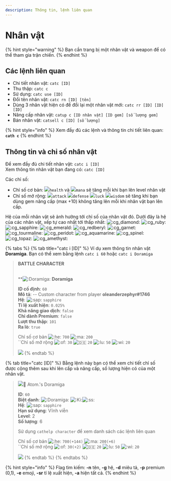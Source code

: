 ```yaml
---
description: Thông tin, lệnh liên quan
---
```


# Nhân vật

{% hint style="warning" %}
Bạn cần trang bị một nhân vật và weapon để có thể tham gia trận chiến.
{% endhint %}

## Các lệnh liên quan

* Chi tiết nhân vật: `catc [ID]`
* Thu thập: `catc c`
* Sử dụng: `catc use [ID]`
* Đổi tên nhân vật: `catc rn [ID] [tên]`
* Dùng 3 nhân vật hiện có để đổi lại một nhân vật mới: `catc rr [ID] [ID] [ID]`
* Nâng cấp nhân vật: `catup c [ID nhân vật] [ID gem] [số lượng gem]`
* Bán nhân vật: `catsell c [ID] [số lượng]`

{% hint style="info" %}
Xem đầy đủ các lệnh và thông tin chi tiết liên quan: **`cath c`**
{% endhint %}

## Thông tin và chỉ số nhân vật

Để xem đầy đủ chi tiết nhân vật: `catc i [ID]`\
Xem thông tin nhân vật bạn đang có: `catc [ID]`

Các chỉ số:

* Chỉ số cơ bản: ![](https://cdn.discordapp.com/emojis/689390995426902085.png?v=1&size=20)`health` và ![](https://cdn.discordapp.com/emojis/689390782590877728.png?v=1&size=20)`mana` sẽ tăng mỗi khi bạn lên level nhân vật
* Chỉ số mở rộng: ![](https://cdn.discordapp.com/emojis/689391538601852959.png?v=1&size=20)`attack` ![](https://cdn.discordapp.com/emojis/693700331216830474.png?v=1&size=20)`defense` ![](https://cdn.discordapp.com/emojis/689391282350588106.png?v=1&size=20)`luck` ![](https://cdn.discordapp.com/emojis/689391102100635728.png?v=1&size=20)`wisdom` sẽ tăng khi bạn dùng gem nâng cấp (max +10) không tăng lên mỗi khi nhân vật bạn lên cấp.

Hệ của mỗi nhân vật sẽ ảnh hưởng tới chỉ số của nhân vật đó. Dưới đây là hệ của các nhân vật, xếp tự cao nhất tới thấp nhất: ![:cg\_diamond:](https://cdn.discordapp.com/emojis/738724431463186464.png?v=1&size=20) ![:cg\_ruby:](https://cdn.discordapp.com/emojis/738777573953241118.png?v=1&size=20) ![:cg\_sapphire:](https://cdn.discordapp.com/emojis/738921428048674928.png?v=1&size=20) ![:cg\_emerald:](https://cdn.discordapp.com/emojis/739040196170874890.png?v=1&size=20) ![:cg\_redberyl:](https://cdn.discordapp.com/emojis/739043518126882906.png?v=1&size=20) ![:cg\_garnet:](https://cdn.discordapp.com/emojis/738778672198189166.png?v=1&size=20) ![:cg\_tourmaline:](https://cdn.discordapp.com/emojis/739036103683604612.png?v=1&size=20) ![:cg\_peridot:](https://cdn.discordapp.com/emojis/739028508579332127.png?v=1&size=20) ![:cg\_aquamarine:](https://cdn.discordapp.com/emojis/739041316608147540.png?v=1&size=20) ![:cg\_spinel:](https://cdn.discordapp.com/emojis/738724431395946577.png?v=1&size=20) ![:cg\_topaz:](https://cdn.discordapp.com/emojis/738661520388522054.png?v=1&size=20) ![:cg\_amethyst:](https://cdn.discordapp.com/emojis/738333917710516317.png?v=1&size=20)

{% tabs %}
{% tab title="catc i [ID]" %}
Ví dụ xem thông tin nhân vật **Doramiga**. Bạn có thể xem bằng lệnh `catc i 60` hoặc `catc i Doramiga`


> **BATTLE CHARACTER**
> 
>  \
> **![:Doramiga:](https://cdn.discordapp.com/emojis/805656824601903124.webp?size=40\&quality=lossless) **Doramiga**
>
> **ID cố định**: `60` \
> **Mô tả**: -- Custom character from player **oleanderzephyr#1746** \
> **Hệ**: ![:sap:](https://cdn.discordapp.com/emojis/738921428048674928.webp?size=40\&quality=lossless) `sapphire` \
> **Tỉ lệ xuất hiện**: `0.025%` \
> **Khả năng giao dịch**: `false` \
> **Chỉ dành Premium**: `false` \
> **Lượt thu thập**: `101` \
> **Ra lò**: `true`
>
> Chỉ số cơ bản ![:he:](https://cdn.discordapp.com/emojis/689390995426902085.webp?size=40\&quality=lossless) `700` ![:ma:](https://cdn.discordapp.com/emojis/689390782590877728.webp?size=40\&quality=lossless) `200`\
> ``Chỉ số mở rộng ![:of:](https://cdn.discordapp.com/emojis/689391538601852959.webp?size=40\&quality=lossless) `30` ![:de:](https://cdn.discordapp.com/emojis/693700331216830474.webp?size=40\&quality=lossless) `20` ![:lu:](https://cdn.discordapp.com/emojis/689391282350588106.webp?size=40\&quality=lossless) `50` ![:wi:](https://cdn.discordapp.com/emojis/689391102100635728.webp?size=40\&quality=lossless) `20`
>
> ![](https://images-ext-1.discordapp.net/external/-dpb4cUlXoyQ96lVkylvsR8zzj7\_UbMYHgpNxQMpWhw/https/media.discordapp.net/attachments/656198632298774528/805651584897384498/c10.png?width=180\&height=240)
{% endtab %}

{% tab title="catc [ID]" %}
Bằng lệnh này bạn có thể xem chi tiết chỉ số được cộng thêm sau khi lên cấp và nâng cấp, số lượng hiện có của một nhân vật.



> ![](https://images-ext-1.discordapp.net/external/dOmjULqxxQnfUUQgJ3To3N3hGwhSebifv8q86SVLE48/https/cdn.discordapp.com/avatars/423327141921423361/764e55505d8c943253ab32e87a96734a.webp)👾 Atom.'s Doramiga
>
> **ID**: `60` \
> **Biệt danh**: ![:Doramiga:](https://cdn.discordapp.com/emojis/805656824601903124.webp?size=40\&quality=lossless) ![:Ki:](https://cdn.discordapp.com/emojis/815836431481438218.gif?size=40\&quality=lossless)![:ss:](https://cdn.discordapp.com/emojis/815836496124182539.gif?size=40\&quality=lossless) \
> **Hệ**: ![:sap:](https://cdn.discordapp.com/emojis/738921428048674928.webp?size=40\&quality=lossless) `sapphire` \
> **Hạn sử dụng**: Vĩnh viễn \
> **Level**: 2 \
> **Số lượng**: 6&#x20;
>
> Sử dụng `cathelp character` để xem danh sách các lệnh liên quan
>
> Chỉ số cơ bản ![:he:](https://cdn.discordapp.com/emojis/689390995426902085.webp?size=40\&quality=lossless) `700(+144)` ![:ma:](https://cdn.discordapp.com/emojis/689390782590877728.webp?size=40\&quality=lossless) `200(+6)`\
> ``Chỉ số mở rộng ![:of:](https://cdn.discordapp.com/emojis/689391538601852959.webp?size=40\&quality=lossless) `30(+2)` ![:de:](https://cdn.discordapp.com/emojis/693700331216830474.webp?size=40\&quality=lossless) `20` ![:lu:](https://cdn.discordapp.com/emojis/689391282350588106.webp?size=40\&quality=lossless) `50` ![:wi:](https://cdn.discordapp.com/emojis/689391102100635728.webp?size=40\&quality=lossless) `20`
>
> [![](https://images-ext-1.discordapp.net/external/-dpb4cUlXoyQ96lVkylvsR8zzj7\_UbMYHgpNxQMpWhw/https/media.discordapp.net/attachments/656198632298774528/805651584897384498/c10.png?width=180\&height=240)](https://media.discordapp.net/attachments/656198632298774528/805651584897384498/c10.png)
{% endtab %}
{% endtabs %}



{% hint style="info" %}
Flag tìm kiếm: **-n** tên, **-g** hệ, **-d** miêu tả, **-p** premium (0,1), **-e** emoji, **-sr** tỉ lệ xuất hiện, **-a** hiện tất cả.
{% endhint %}
